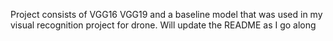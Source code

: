 Project consists of VGG16 VGG19 and a baseline model that was used in my visual recognition project for drone. Will update the README as I go along